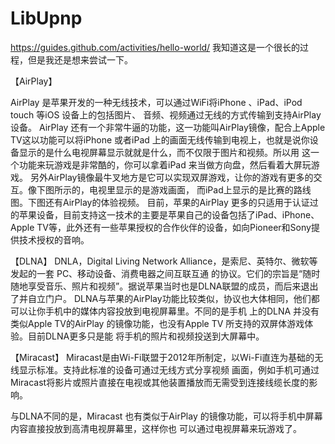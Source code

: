 # LibUpnp
https://guides.github.com/activities/hello-world/
我知道这是一个很长的过程，但是我还是想来尝试一下。

【AirPlay】

AirPlay 是苹果开发的一种无线技术，可以通过WiFi将iPhone 、iPad、iPod touch 等iOS 设备上的包括图片、
音频、视频通过无线的方式传输到支持AirPlay 设备。
AirPlay 还有一个非常牛逼的功能，这一功能叫AirPlay镜像，配合上Apple TV这以功能可以将iPhone 或者iPad
上的画面无线传输到电视上，也就是说你设备显示的是什么电视屏幕显示就就是什么，而不仅限于图片和视频。所以用
这一个功能来玩游戏是非常酷的，你可以拿着iPad 来当做方向盘，然后看着大屏玩游戏。
另外AirPlay镜像最牛叉地方是它可以实现双屏游戏，让你的游戏有更多的交互。像下图所示的，电视里显示的是游戏画面，
而iPad上显示的是比赛的路线图。下图还有AirPlay的体验视频。
目前，苹果的AirPlay 更多的只适用于认证过的苹果设备，目前支持这一技术的主要是苹果自己的设备包括了iPad、iPhone、
Apple TV等，此外还有一些苹果授权的合作伙伴的设备，如向Pioneer和Sony提供技术授权的音响。


【DLNA】
DNLA，Digital Living Network Alliance，是索尼、英特尔、微软等发起的一套 PC、移动设备、消费电器之间互联互通
的协议。它们的宗旨是“随时随地享受音乐、照片和视频”。据说苹果当时也是DLNA联盟的成员，而后来退出了并自立门户。
DLNA与苹果的AirPlay功能比较类似，协议也大体相同，他们都可以让你手机中的媒体内容投放到电视屏幕里。不同的是手机
上的DLNA 并没有类似Apple TV的AirPlay 的镜像功能，也没有Apple TV 所支持的双屏体游戏体验。目前DLNA更多只是能
将手机的照片和视频投送到大屏幕中。

【Miracast】
Miracast是由Wi-Fi联盟于2012年所制定，以Wi-Fi直连为基础的无线显示标准。支持此标准的设备可通过无线方式分享视频
画面，例如手机可通过Miracast将影片或照片直接在电视或其他装置播放而无需受到连接线缆长度的影响。

与DLNA不同的是，Miracast 也有类似于AirPlay 的镜像功能，可以将手机中屏幕内容直接投放到高清电视屏幕里，这样你也
可以通过电视屏幕来玩游戏了。